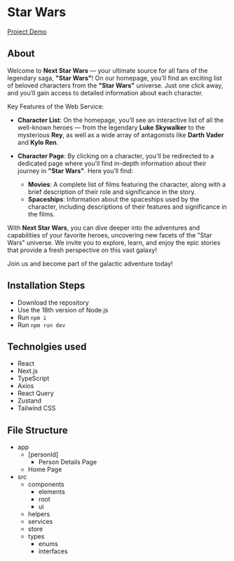 # Star Wars

[Project Demo](https://next-star-wars-two.vercel.app/)

## About

Welcome to **Next Star Wars** — your ultimate source for all fans of the legendary saga, **"Star Wars"**! On our homepage, you'll find an exciting list of beloved characters from the **"Star Wars"** universe. Just one click away, and you’ll gain access to detailed information about each character.

Key Features of the Web Service:

-   **Character List**: On the homepage, you’ll see an interactive list of all the well-known heroes — from the legendary **Luke Skywalker** to the mysterious **Rey**, as well as a wide array of antagonists like **Darth Vader** and **Kylo Ren**.

-   **Character Page**: By clicking on a character, you'll be redirected to a dedicated page where you’ll find in-depth information about their journey in **"Star Wars"**. Here you’ll find:

    -   **Movies**: A complete list of films featuring the character, along with a brief description of their role and significance in the story.
    -   **Spaceships**: Information about the spaceships used by the character, including descriptions of their features and significance in the films.

With **Next Star Wars**, you can dive deeper into the adventures and capabilities of your favorite heroes, uncovering new facets of the "Star Wars" universe. We invite you to explore, learn, and enjoy the epic stories that provide a fresh perspective on this vast galaxy!

Join us and become part of the galactic adventure today!

## Installation Steps

-   Download the repository
-   Use the 18th version of Node.js
-   Run `npm i`
-   Run `npm run dev`

## Technolgies used

-   React
-   Next.js
-   TypeScript
-   Axios
-   React Query
-   Zustand
-   Tailwind CSS

## File Structure

-   app
    -   [personId]
        -   Person Details Page
    -   Home Page
-   src
    -   components
        -   elements
        -   root
        -   ui
    -   helpers
    -   services
    -   store
    -   types
        -   enums
        -   interfaces
